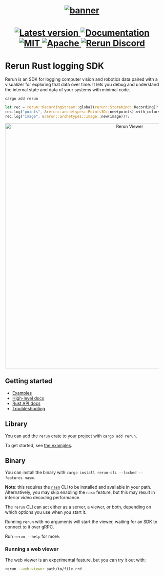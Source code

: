 <h1 align="center">
  <a href="https://www.rerun.io/">
    <img alt="banner" src="https://user-images.githubusercontent.com/1148717/218142418-1d320929-6b7a-486e-8277-fbeef2432529.png">
  </a>
</h1>

<h1 align="center">
  <a href="https://crates.io/crates/rerun">                             <img alt="Latest version" src="https://img.shields.io/crates/v/rerun.svg">                               </a>
  <a href="https://docs.rs/rerun">                                      <img alt="Documentation"  src="https://docs.rs/rerun/badge.svg">                                         </a>
  <a href="https://github.com/rerun-io/rerun/blob/main/LICENSE-MIT">    <img alt="MIT"            src="https://img.shields.io/badge/license-MIT-blue.svg">                        </a>
  <a href="https://github.com/rerun-io/rerun/blob/main/LICENSE-APACHE"> <img alt="Apache"         src="https://img.shields.io/badge/license-Apache-blue.svg">                     </a>
  <a href="https://discord.gg/Gcm8BbTaAj">                              <img alt="Rerun Discord"  src="https://img.shields.io/discord/1062300748202921994?label=Rerun%20Discord"> </a>
</h1>

# Rerun Rust logging SDK
Rerun is an SDK for logging computer vision and robotics data paired with a visualizer for exploring that data over time. It lets you debug and understand the internal state and data of your systems with minimal code.

```shell
cargo add rerun
````

```rust
let rec = rerun::RecordingStream::global(rerun::StoreKind::Recording)?;
rec.log("points", &rerun::archetypes::Points3D::new(points).with_colors(colors))?;
rec.log("image", &rerun::archetypes::Image::new(image))?;
```

<p align="center">
  <img width="800" alt="Rerun Viewer" src="https://user-images.githubusercontent.com/1148717/218763490-f6261ecd-e19e-4520-9b25-446ce1ee6328.png">
</p>

## Getting started
- [Examples](https://github.com/rerun-io/rerun/tree/latest/examples/rust)
- [High-level docs](http://rerun.io/docs)
- [Rust API docs](https://docs.rs/rerun/)
- [Troubleshooting](https://www.rerun.io/docs/getting-started/troubleshooting)

## Library
You can add the `rerun` crate to your project with `cargo add rerun`.

To get started, see [the examples](https://github.com/rerun-io/rerun/tree/latest/examples/rust).

## Binary
You can install the binary with `cargo install rerun-cli --locked --features nasm`.

**Note**: this requires the [`nasm`](https://github.com/netwide-assembler/nasm) CLI to be installed and available in your path.
Alternatively, you may skip enabling the `nasm` feature, but this may result in inferior video decoding performance.

The `rerun` CLI can act either as a server, a viewer, or both, depending on which options you use when you start it.

Running `rerun` with no arguments will start the viewer, waiting for an SDK to connect to it over gRPC.

Run `rerun --help` for more.

### Running a web viewer
The web viewer is an experimental feature, but you can try it out with:

```sh
rerun --web-viewer path/to/file.rrd
```
